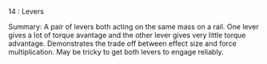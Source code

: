 14 : Levers

Summary: A pair of levers both acting on the same mass on a rail. One lever gives a lot of torque avantage and the other lever gives very little torque advantage. Demonstrates the trade off between effect size and force multiplication. May be tricky to get both levers to engage reliably.
	